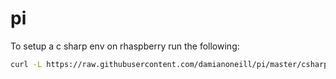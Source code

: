 # pi

To setup a c sharp env on rhaspberry run the following: 

```sh
curl -L https://raw.githubusercontent.com/damianoneill/pi/master/csharp-setup.sh | sudo bash
```
